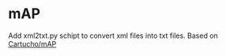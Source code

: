 # mAP
Add xml2txt.py schipt to convert xml files into txt files. Based on [Cartucho/mAP](https://github.com/Cartucho/mAP)
